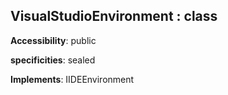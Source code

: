 ## **VisualStudioEnvironment** : class
**Accessibility**: public

**specificities**: sealed

**Implements**: IIDEEnvironment

